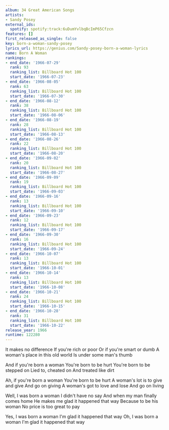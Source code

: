 ```yaml
---
album: 34 Great American Songs
artists:
- Sandy Posey
external_ids:
  spotify: spotify:track:6uDumYvlbqBcImP65Cfzcn
features: []
first_released_as_single: false
key: born-a-woman-sandy-posey
lyrics_url: https://genius.com/Sandy-posey-born-a-woman-lyrics
name: Born A Woman
rankings:
- end_date: '1966-07-29'
  rank: 93
  ranking_list: Billboard Hot 100
  start_date: '1966-07-23'
- end_date: '1966-08-05'
  rank: 63
  ranking_list: Billboard Hot 100
  start_date: '1966-07-30'
- end_date: '1966-08-12'
  rank: 38
  ranking_list: Billboard Hot 100
  start_date: '1966-08-06'
- end_date: '1966-08-19'
  rank: 28
  ranking_list: Billboard Hot 100
  start_date: '1966-08-13'
- end_date: '1966-08-26'
  rank: 22
  ranking_list: Billboard Hot 100
  start_date: '1966-08-20'
- end_date: '1966-09-02'
  rank: 20
  ranking_list: Billboard Hot 100
  start_date: '1966-08-27'
- end_date: '1966-09-09'
  rank: 19
  ranking_list: Billboard Hot 100
  start_date: '1966-09-03'
- end_date: '1966-09-16'
  rank: 13
  ranking_list: Billboard Hot 100
  start_date: '1966-09-10'
- end_date: '1966-09-23'
  rank: 12
  ranking_list: Billboard Hot 100
  start_date: '1966-09-17'
- end_date: '1966-09-30'
  rank: 16
  ranking_list: Billboard Hot 100
  start_date: '1966-09-24'
- end_date: '1966-10-07'
  rank: 13
  ranking_list: Billboard Hot 100
  start_date: '1966-10-01'
- end_date: '1966-10-14'
  rank: 13
  ranking_list: Billboard Hot 100
  start_date: '1966-10-08'
- end_date: '1966-10-21'
  rank: 24
  ranking_list: Billboard Hot 100
  start_date: '1966-10-15'
- end_date: '1966-10-28'
  rank: 31
  ranking_list: Billboard Hot 100
  start_date: '1966-10-22'
release_year: 1966
runtime: 122280
---
```

It makes no difference
If you're rich or poor
Or if you're smart or dumb
A woman's place in this old world
Is under some man's thumb

And if you're born a woman
You're born to be hurt
You're born to be stepped on
Lied to, cheated on
And treated like dirt

Ah, if you're born a woman
You're born to be hurt
A woman's lot is to give and give
And go on giving
A woman's got to love and lose
And go on living

Well, I was born a woman
I didn't have no say
And when my man finally comes home
He makes me glad it happened that way
Because to be his woman
No price is too great to pay

Yes, I was born a woman
I'm glad it happened that way
Oh, I was born a woman
I'm glad it happened that way
